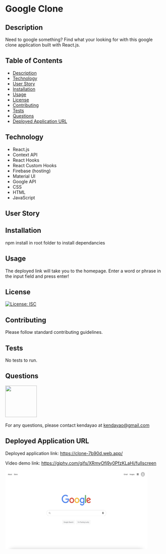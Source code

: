 # Google Clone

## Description

Need to google something? Find what your looking for with this google clone application built with React.js.

## Table of Contents

- [Description](#description)
- [Technology](#technology)
- [User Story](#user-story)
- [Installation](#installation)
- [Usage](#usage)
- [License](#license)
- [Contributing](#contributing)
- [Tests](#tests)
- [Questions](#questions)
- [Deployed Application URL](#deployed-application-URL)

## Technology

- React.js
- Context API
- React Hooks
- React Custom Hooks
- Firebase (hosting)
- Material UI
- Google API
- CSS
- HTML
- JavaScript

## User Story

## Installation

npm install in root folder to install dependancies

## Usage

The deployed link will take you to the homepage. Enter a word or phrase in the input field and press enter!


## License

[![License: ISC](https://img.shields.io/badge/License-ISC-blue.svg)](https://opensource.org/licenses/ISC)

## Contributing

Please follow standard contributing guidelines.

## Tests

No tests to run.

## Questions

<img src="https://avatars3.githubusercontent.com/u/62568395?v=4" width="100" height="100">

For any questions, please contact kendayao at kendayao@gmail.com

## Deployed Application URL

Deployed application link: https://clone-7b90d.web.app/

Video demo link: https://giphy.com/gifs/XRmyOfj9y0PfzKLaHi/fullscreen

<img src="public/google-clone.png" width="450" height="250">




